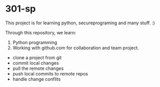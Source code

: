 # 301-sp
This project is for learning python, secureprograming and many stuff. :)

Through this repository, we learn:
1. Python programming
1. Working with github.com for collaboration and team project.
  * clone a project from git
  * commit local changes
  * pull the remote changes
  * push local commits to remote repos
  * handle change conflits
